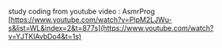 study coding from youtube video : AsmrProg  
[https://www.youtube.com/watch?v=PlpM2LJWu-s&list=WL&index=2&t=877s](https://www.youtube.com/watch?v=YJTKlAvbDo4&t=1s)   
